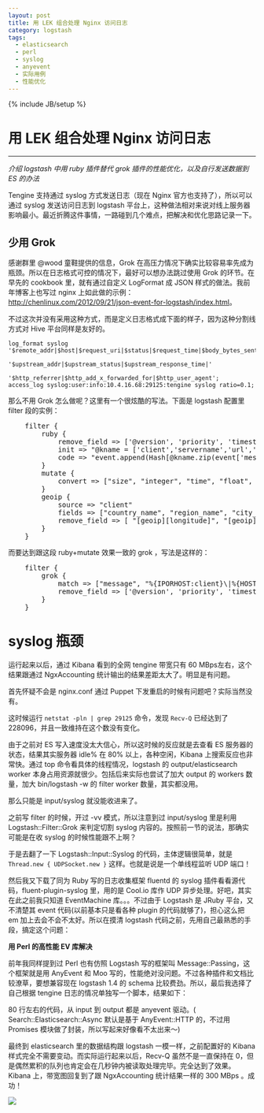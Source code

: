 ```yaml
---
layout: post
title: 用 LEK 组合处理 Nginx 访问日志
category: logstash
tags:
  - elasticsearch
  - perl
  - syslog
  - anyevent
  - 实际用例
  - 性能优化
---
```

{% include JB/setup %}
# 用 LEK 组合处理 Nginx 访问日志
---
*介绍 logstash 中用 ruby 插件替代 grok 插件的性能优化，以及自行发送数据到 ES 的办法*

Tengine 支持通过 syslog 方式发送日志（现在 Nginx 官方也支持了），所以可以通过 syslog 发送访问日志到 logstash 平台上，这种做法相对来说对线上服务器影响最小。最近折腾这件事情，一路碰到几个难点，把解决和优化思路记录一下。

## 少用 Grok

感谢群里 @wood 童鞋提供的信息，Grok 在高压力情况下确实比较容易率先成为瓶颈。所以在日志格式可控的情况下，最好可以想办法跳过使用 Grok 的环节。在早先的 cookbook 里，就有通过自定义 LogFormat 成 JSON 样式的做法。我前年博客上也写过 nginx 上如此做的示例：<http://chenlinux.com/2012/09/21/json-event-for-logstash/index.html>。

不过这次并没有采用这种方式，而是定义日志格式成下面的样子，因为这种分割线方式对 Hive 平台同样是友好的。

    log_format syslog '$remote_addr|$host|$request_uri|$status|$request_time|$body_bytes_sent|'
                      '$upstream_addr|$upstream_status|$upstream_response_time|'
                      '$http_referrer|$http_add_x_forwarded_for|$http_user_agent';
    access_log syslog:user:info:10.4.16.68:29125:tengine syslog ratio=0.1;

那么不用 Grok 怎么做呢？这里有一个很炫酷的写法。下面是 logstash 配置里 filter 段的实例：

<pre class="prettyprint linenums">
    filter {
        ruby {
            remove_field => ['@version', 'priority', 'timestamp', 'logsource', 'severity', 'severity_label', 'facility', 'facility_label', 'pid','message']
            init => "@kname = ['client','servername','url','status','time','size','upstream','upstreamstatus','upstreamtime','referer','xff','useragent']"
            code => "event.append(Hash[@kname.zip(event['message'].split('|'))])"
        }
        mutate {
            convert => ["size", "integer", "time", "float", "upstreamtime", "float"]
        }
        geoip {
            source => "client"
            fields => ["country_name", "region_name", "city_name", "real_region_name", "latitude", "longitude"]
            remove_field => [ "[geoip][longitude]", "[geoip][latitude]" ]
        }
    }
</pre>

而要达到跟这段 ruby+mutate 效果一致的 grok ，写法是这样的：

<pre class="prettyprint linenums">
    filter {
        grok {
            match => ["message", "%{IPORHOST:client}\|%{HOST:servername}\|%{URIPATHPARAM:url}\|%{NUMBER:status}\|(?:%{NUMBER:time:int}|-)\|(?:%{NUMBER:size}|-)\|(?:%{HOSTPORT:upstream}|-)\|(?:%{NUMBER:upstreamstatus}|-)\|(?:%{NUMBER:upstreamtime:int}|-)\|(?:%{URI:referer}|-)\|%{GREEDYDATA:xff}\|%{GREEDYDATA:useragent}"]
            remove_field => ['@version', 'priority', 'timestamp', 'logsource', 'severity', 'severity_label', 'facility', 'facility_label', 'pid','message']
        }
    }
</pre>

# syslog 瓶颈

运行起来以后，通过 Kibana 看到的全网 tengine 带宽只有 60 MBps左右，这个结果跟通过 NgxAccounting 统计输出的结果差距太大了。明显是有问题。

首先怀疑不会是 nginx.conf 通过 Puppet 下发重启的时候有问题吧？实际当然没有。

这时候运行 `netstat -pln | grep 29125` 命令，发现 `Recv-Q` 已经达到了 228096，并且一致维持在这个数没有变化。

由于之前对 ES 写入速度没太大信心，所以这时候的反应就是去查看 ES 服务器的状态，结果其实服务器 idle% 在 80% 以上，各种空闲，Kibana 上搜索反应也非常快。通过 top 命令看具体的线程情况，logstash 的 output/elasticsearch worker 本身占用资源就很少。包括后来实际也尝试了加大 output 的 workers 数量，加大 bin/logstash -w 的 filter worker 数量，其实都没用。

那么只能是 input/syslog 就没能收进来了。

之前写 filter 的时候，开过 -vv 模式，所以注意到过 input/syslog 里是利用 Logstash::Filter::Grok 来判定切割 syslog 内容的。按照前一节的说法，那确实可能是在收 syslog 的时候性能跟不上啊？

于是去翻了一下 Logstash::Input::Syslog 的代码，主体逻辑很简单，就是 `Thread.new { UDPSocket.new }` 这样。也就是说是一个单线程监听 UDP 端口！

然后我又下载了同为 Ruby 写的日志收集框架 fluentd 的 syslog 插件看看源代码，fluent-plugin-syslog 里，用的是 Cool.io 库作 UDP 异步处理。好吧，其实在此之前我只知道 EventMachine 库。。。不过由于 Logstash 是 JRuby 平台，又不清楚其 event 代码(以前基本只是看各种 plugin 的代码就够了)，担心这么把 em 加上去会不会不太好。所以在摸清 logstash 代码之前，先用自己最熟悉的手段，搞定这个问题：

**用 Perl 的高性能 EV 库解决**

前年我同样提到过 Perl 也有仿照 Logstash 写的框架叫 Message::Passing，这个框架就是用 AnyEvent 和 Moo 写的，性能绝对没问题。不过各种插件和文档比较潦草，要想兼容现在 logstash 1.4 的 schema 比较费劲。所以，最后我选择了自己根据 tengine 日志的情况单独写一个脚本，结果如下：

<script src="https://gist.github.com/chenryn/7c922ac424324ee0d695.js"></script>

80 行左右的代码，从 input 到 output 都是 anyevent 驱动。( Search::Elasticsearch::Async 默认是基于 AnyEvent::HTTP 的，不过用 Promises 模块做了封装，所以写起来好像看不太出来～)

最终到 elasticsearch 里的数据结构跟 logstash 一模一样，之前配置好的 Kibana 样式完全不需要变动。而实际运行起来以后，Recv-Q 虽然不是一直保持在 0，但是偶然累积的队列也肯定会在几秒钟内被读取处理完毕。完全达到了效果。Kibana 上，带宽图回复到了跟 NgxAccounting 统计结果一样的 300 MBps 。成功！

![](/images/uploads/ngx-syslog-flow-diff.png)
